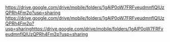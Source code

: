 https://drive.google.com/drive/mobile/folders/1gAlP0oW7FRFveudmnflQlUzQPRh4Fm2p?usp=sharing
https://drive.google.com/drive/mobile/folders/1gAlP0oW7FRFveudmnflQlUzQPRh4Fm2p?usp=sharinghttps://drive.google.com/drive/mobile/folders/1gAlP0oW7FRFveudmnflQlUzQPRh4Fm2p?usp=sharing
